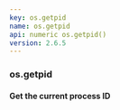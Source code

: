 ```yaml
---
key: os.getpid
name: os.getpid
api: numeric os.getpid()
version: 2.6.5
---
```


### os.getpid

#### Get the current process ID
